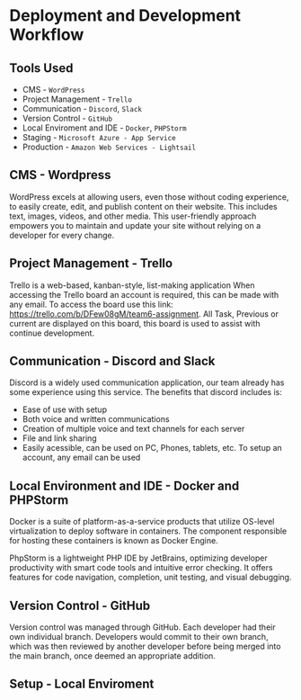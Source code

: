 # Deployment and Development Workflow

## Tools Used
* CMS - `WordPress`
* Project Management - `Trello`
* Communication - `Discord`, `Slack`
* Version Control - `GitHub`
* Local Enviroment and IDE - `Docker`, `PHPStorm`
* Staging - `Microsoft Azure - App Service`
* Production - `Amazon Web Services - Lightsail`

## CMS - Wordpress
WordPress excels at allowing users, even those without coding experience, to easily create, edit, and publish content on their website. This includes text, images, videos, and other media.  This user-friendly approach empowers you to maintain and update your site without relying on a developer for every change.

## Project Management - Trello
Trello is a web-based, kanban-style, list-making application
When accessing the Trello board an account is required, this can be made with any email. To access the board use this link:
https://trello.com/b/DFew08gM/team6-assignment. All Task, Previous or current are displayed on this board, this board 
is used to assist with continue development.

## Communication - Discord and Slack
Discord is a widely used communication application, our team already has some experience using this service. The 
benefits that discord includes is:
- Ease of use with setup
- Both voice and written communications
- Creation of multiple voice and text channels for each server
- File and link sharing
- Easily acessible, can be used on PC, Phones, tablets, etc.
To setup an account, any email can be used

## Local Environment and IDE - Docker and PHPStorm
Docker is a suite of platform-as-a-service products that utilize OS-level virtualization to deploy software in containers. 
The component responsible for hosting these containers is known as Docker Engine.

PhpStorm is a lightweight PHP IDE by JetBrains, optimizing developer productivity with smart code tools and intuitive 
error checking. It offers features for code navigation, completion, unit testing, and visual debugging.
## Version Control - GitHub
Version control was managed through GitHub. Each developer had their own individual branch. Developers would commit to 
their own branch, which was then reviewed by another developer before being merged into the main branch, once deemed an
appropriate addition.

## Setup - Local Enviroment